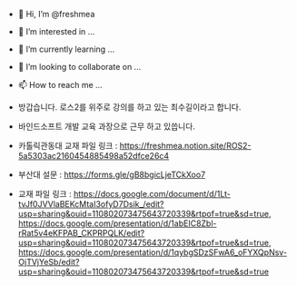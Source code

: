- 👋 Hi, I’m @freshmea
- 👀 I’m interested in ...
- 🌱 I’m currently learning ...
- 💞️ I’m looking to collaborate on ...
- 📫 How to reach me ...
- 방갑습니다. 로스2를 위주로 강의를 하고 있는 최수길이라고 합니다. 
- 바인드소프트 개발 교육 과장으로 근무 하고 있씁니다.

- 카톨릭관동대 교재 파일 링크 : https://freshmea.notion.site/ROS2-5a5303ac2160454885498a52dfce26c4



- 부산대 설문 : https://forms.gle/gB8bgicLjeTCkXoo7
- 교재 파일 링크 : https://docs.google.com/document/d/1Lt-tvJf0JVVlaBEKcMtaI3ofyD7Dsik_/edit?usp=sharing&ouid=110802073475643720339&rtpof=true&sd=true, https://docs.google.com/presentation/d/1abEIC8Zbl-rRat5v4eKFPAB_CKPRPQLK/edit?usp=sharing&ouid=110802073475643720339&rtpof=true&sd=true, https://docs.google.com/presentation/d/1qybgSDzSFwA6_oFYXQpNsv-OjTVjYeSb/edit?usp=sharing&ouid=110802073475643720339&rtpof=true&sd=true
<!---
freshmea/freshmea is a ✨ special ✨ repository because its `README.md` (this file) appears on your GitHub profile.
You can click the Preview link to take a look at your changes.
--->
